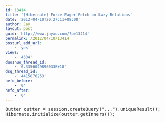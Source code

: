 ```yaml
---
id: 13414
title: '[Hibernate] Force Eager Fetch on Lazy Relations'
date: '2012-04-10T20:27:11+08:00'
author: Jay
layout: post
guid: 'http://www.jayxu.com/?p=13414'
permalink: /2012/04/10/13414
posturl_add_url:
    - 'yes'
views:
    - '4334'
duoshuo_thread_id:
    - '6.3356049896033E+18'
dsq_thread_id:
    - '4415876253'
hefo_before:
    - '0'
hefo_after:
    - '0'
---
```


<!-- wp:enlighter/codeblock -->
<pre class="EnlighterJSRAW" data-enlighter-language="generic" data-enlighter-theme="" data-enlighter-highlight="" data-enlighter-linenumbers="" data-enlighter-lineoffset="" data-enlighter-title="" data-enlighter-group="">Outter outter = session.createQuery("...").uniqueResult();
Hibernate.initialize(outter.getInners());</pre>
<!-- /wp:enlighter/codeblock -->